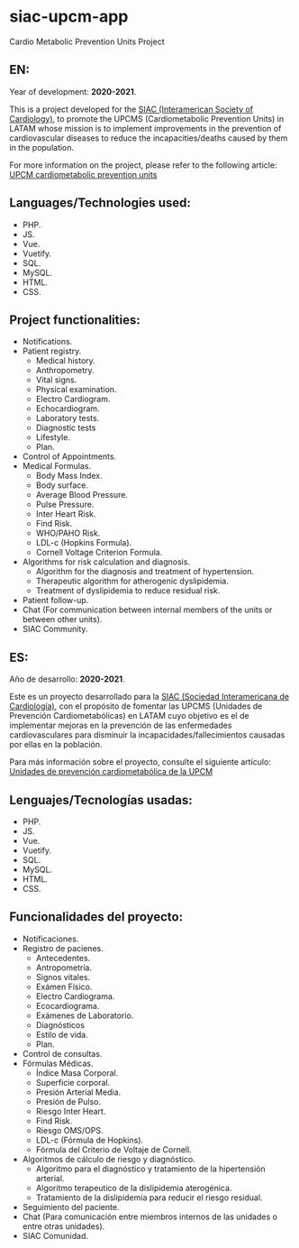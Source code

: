 # siac-upcm-app

Cardio Metabolic Prevention Units Project

## EN:

Year of development: **2020-2021**.

This is a project developed for the [SIAC (Interamerican Society of Cardiology)](http://www.siacardio.com/), to promote the UPCMS (Cardiometabolic Prevention Units) in LATAM whose mission is to implement improvements in the prevention of cardiovascular diseases to reduce the incapacities/deaths caused by them in the population.

For more information on the project, please refer to the following article: [UPCM cardiometabolic prevention units](http://www.siacardio.com/novedades/institucional/upcm/)

## Languages/Technologies used:

- PHP.
- JS.
- Vue.
- Vuetify.
- SQL.
- MySQL.
- HTML.
- CSS.

## Project functionalities:

- Notifications.
- Patient registry.
  - Medical history.
  - Anthropometry.
  - Vital signs.
  - Physical examination.
  - Electro Cardiogram.
  - Echocardiogram.
  - Laboratory tests.
  - Diagnostic tests
  - Lifestyle.
  - Plan.
- Control of Appointments.
- Medical Formulas.
  - Body Mass Index.
  - Body surface.
  - Average Blood Pressure.
  - Pulse Pressure.
  - Inter Heart Risk.
  - Find Risk.
  - WHO/PAHO Risk.
  - LDL-c (Hopkins Formula).
  - Cornell Voltage Criterion Formula.
- Algorithms for risk calculation and diagnosis.
  - Algorithm for the diagnosis and treatment of hypertension.
  - Therapeutic algorithm for atherogenic dyslipidemia.
  - Treatment of dyslipidemia to reduce residual risk.
- Patient follow-up.
- Chat (For communication between internal members of the units or between other units).
- SIAC Community.

## ES:

Año de desarrollo: **2020-2021**.

Este es un proyecto desarrollado para la [SIAC (Sociedad Interamericana de Cardiología)](http://www.siacardio.com/), con el propósito de fomentar las UPCMS (Unidades de Prevención Cardiometabólicas) en LATAM cuyo objetivo es el de implementar mejoras en la prevención de las enfermedades cardiovasculares para disminuir la incapacidades/fallecimientos causadas por ellas en la población.

Para más información sobre el proyecto, consulte el siguiente artículo: [Unidades de prevención cardiometabólica de la UPCM](http://www.siacardio.com/novedades/institucional/upcm/)

## Lenguajes/Tecnologías usadas:

- PHP.
- JS.
- Vue.
- Vuetify.
- SQL.
- MySQL.
- HTML.
- CSS.

## Funcionalidades del proyecto:

- Notificaciones.
- Registro de pacienes.
  - Antecedentes.
  - Antropometría.
  - Signos vitales.
  - Exámen Físico.
  - Electro Cardiograma.
  - Ecocardiograma.
  - Exámenes de Laboratorio.
  - Diagnósticos
  - Estilo de vida.
  - Plan.
- Control de consultas.
- Fórmulas Médicas.
  - Índice Masa Corporal.
  - Superficie corporal.
  - Presión Arterial Media.
  - Presión de Pulso.
  - Riesgo Inter Heart.
  - Find Risk.
  - Riesgo OMS/OPS.
  - LDL-c (Fórmula de Hopkins).
  - Fórmula del Criterio de Voltaje de Cornell.
- Algoritmos de cálculo de riesgo y diagnóstico.
  - Algoritmo para el diagnóstico y tratamiento de la hipertensión arterial.
  - Algoritmo terapeutico de la dislipidemia aterogénica.
  - Tratamiento de la dislipidemia para reducir el riesgo residual.
- Seguimiento del paciente.
- Chat (Para comunicación entre miembros internos de las unidades o entre otras unidades).
- SIAC Comunidad.
